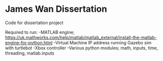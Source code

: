 # James Wan Dissertation

Code for dissertation project

Required to run:
  -MATLAB engine; https://uk.mathworks.com/help/matlab/matlab_external/install-the-matlab-engine-for-python.html
  -Virtual Machine IP address running Gazebo sim with turtlebot
  -Xbox controller
  -Various python modules; math, inputs, time, threading, matlab.inputs
